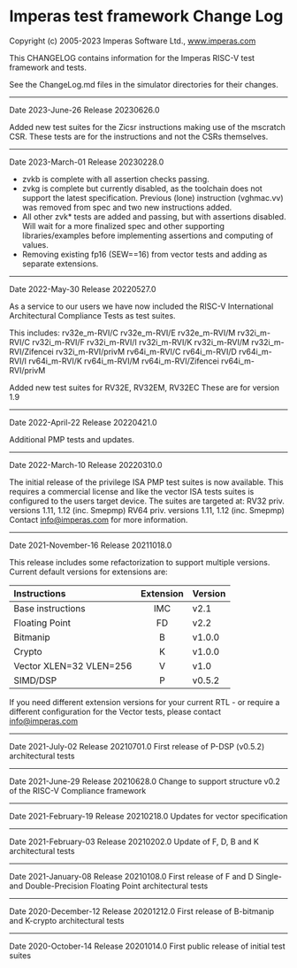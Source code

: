 # Imperas test framework Change Log

Copyright (c) 2005-2023 Imperas Software Ltd., www.imperas.com 

This CHANGELOG contains information for the Imperas RISC-V test framework and tests. 

See the ChangeLog.md files in the simulator directories for their changes. 

---
Date 2023-June-26
Release 20230626.0 

Added new test suites for the Zicsr instructions making use of the mscratch CSR. These tests are for the instructions and not the CSRs themselves.

---
Date 2023-March-01 
Release 20230228.0 

- zvkb is complete with all assertion checks passing.
- zvkg is complete but currently disabled, as the toolchain does not support the latest specification. Previous (lone) instruction (vghmac.vv) was removed from spec and two new instructions added.
- All other zvk* tests are added and passing, but with assertions disabled.  Will wait for a more finalized spec and other supporting libraries/examples before implementing assertions and computing of values.
- Removing existing fp16 (SEW==16) from vector tests and adding as separate extensions.

---
Date 2022-May-30 
Release 20220527.0 

As a service to our users we have now included the RISC-V International Architectural Compliance Tests as test suites.

This includes:
  rv32e_m-RVI/C rv32e_m-RVI/E rv32e_m-RVI/M
  rv32i_m-RVI/C rv32i_m-RVI/F rv32i_m-RVI/I rv32i_m-RVI/K rv32i_m-RVI/M rv32i_m-RVI/Zifencei rv32i_m-RVI/privM 
  rv64i_m-RVI/C rv64i_m-RVI/D rv64i_m-RVI/I rv64i_m-RVI/K rv64i_m-RVI/M rv64i_m-RVI/Zifencei rv64i_m-RVI/privM

Added new test suites for RV32E, RV32EM, RV32EC
These are for version 1.9

---
Date 2022-April-22 
Release 20220421.0 

Additional PMP tests and updates.

---
Date 2022-March-10 
Release 20220310.0 

The initial release of the privilege ISA PMP test suites is now available.
This requires a commercial license and like the vector ISA tests suites
is configured to the users target device. The suites are targeted at:
RV32 priv. versions 1.11, 1.12 (inc. Smepmp)
RV64 priv. versions 1.11, 1.12 (inc. Smepmp)
Contact info@imperas.com for more information.

---
Date 2021-November-16
Release 20211018.0

This release includes some refactorization to support multiple versions.
Current default versions for extensions are:

| Instructions            | Extension | Version |
|:----------------------- |:---------:|:------- | 
| Base instructions       | IMC       | v2.1    |
| Floating Point          |  FD       | v2.2    |
| Bitmanip                |   B       | v1.0.0  |
| Crypto                  |   K       | v1.0.0  |
| Vector XLEN=32 VLEN=256 |   V       | v1.0    |
| SIMD/DSP                |   P       | v0.5.2  |

If you need different extension versions for your current RTL - or require
a different configuration for the Vector tests, please contact info@imperas.com

---
Date 2021-July-02
Release 20210701.0
First release of P-DSP (v0.5.2) architectural tests

---
Date 2021-June-29
Release 20210628.0
Change to support structure v0.2 of the RISC-V Compliance framework

---
Date 2021-February-19
Release 20210218.0
Updates for vector specification

---
Date 2021-February-03
Release 20210202.0
Update of F, D, B and K architectural tests

---
Date 2021-January-08
Release 20210108.0
First release of F and D Single- and Double-Precision Floating Point architectural tests

---
Date 2020-December-12
Release 20201212.0
First release of B-bitmanip and K-crypto architectural tests

---
Date 2020-October-14
Release 20201014.0
First public release of initial test suites


